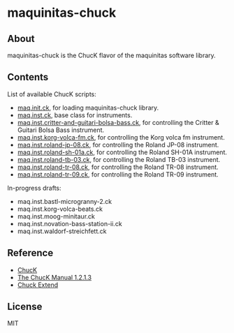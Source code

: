 # maquinitas-chuck

## About  

maquinitas-chuck is the ChucK flavor of the maquinitas software library.  

## Contents  

List of available ChucK scripts:

* [maq.init.ck](/scripts/maq.init.ck), for loading maquinitas-chuck library.
* [maq.inst.ck](/scripts/maq.inst.ck), base class for instruments.
* [maq.inst.critter-and-guitari-bolsa-bass.ck](/scripts/maq.inst.critter-and-guitari-bolsa-bass.ck), for controlling the Critter & Guitari Bolsa Bass instrument.
* [maq.inst.korg-volca-fm.ck](/scripts/maq.inst.korg-volca-fm.ck), for controlling the Korg volca fm instrument.
* [maq.inst.roland-jp-08.ck](/scripts/maq.inst.roland-jp-08.ck), for controlling the Roland JP-08 instrument.
* [maq.inst.roland-sh-01a.ck](/scripts/maq.inst.roland-sh-01a.ck), for controlling the Roland SH-01A instrument.
* [maq.inst.roland-tb-03.ck](/scripts/maq.inst.roland-tb-03.ck),  for controlling the Roland TB-03 instrument.
* [maq.inst.roland-tr-08.ck](/scripts/maq.inst.roland-tr-08.ck),  for controlling the Roland TR-08 instrument.
* [maq.inst.roland-tr-09.ck](/scripts/maq.inst.roland-tr-09.ck),  for controlling the Roland TR-09 instrument.

In-progress drafts:

* maq.inst.bastl-microgranny-2.ck
* maq.inst.korg-volca-beats.ck
* maq.inst.moog-minitaur.ck
* maq.inst.novation-bass-station-ii.ck
* maq.inst.waldorf-streichfett.ck

## Reference

* [ChucK](http://chuck.cs.princeton.edu/)
* [The ChucK Manual 1.2.1.3](http://chuck.cs.princeton.edu/release/files/chuck_manual.pdf)
* [Chuck Extend](http://chuck.stanford.edu/extend/)

## License  

MIT
